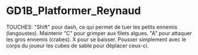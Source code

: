# GD1B_Platformer_Reynaud
TOUCHES:
"Shift" pour dash, ce qui permet de tuer les petits ennemis (langoustes).
Maintenir "C" pour grimper aux filets algues.
"A" pour attaquer les gros ennemis (crabes).
X pour se baisser.
Pousser simplement avec le corps du joueur les cubes de sable pour déplacer ceux-ci.
